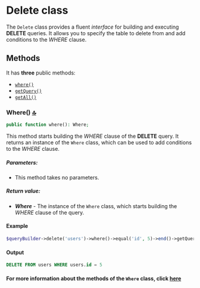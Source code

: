 # Delete class

The `Delete` class provides a fluent *interface* for building and executing **DELETE** queries. It allows you to specify the table to delete from and add conditions to the *WHERE* clause.

## Methods

It has **three** public methods:

* [`where()`](#where)
* [`getQuery()`](/docs/QueryBuilder.md#getquery)
* [`getAll()`](/docs/QueryBuilder.md#getall)

<a name='where'></a>
### Where() [:top:](#methods)

```php
public function where(): Where;
```

This method starts building the *WHERE* clause of the **DELETE** query. It returns an instance of the `Where` class, which can be used to add conditions to the *WHERE* clause.

##### Parameters:

* This method takes no parameters.

##### Return value:

* ***Where*** - The instance of the `Where` class, which starts building the *WHERE* clause of the query.

#### Example

```php
$queryBuilder->delete('users')->where()->equal('id', 5)->end()->getQuery();
```

#### Output

```sql
DELETE FROM users WHERE users.id = 5
```

#### For more information about the methods of the `Where` class, click [here](/docs/Where%20And%20Having.md#where-and-having-class)
